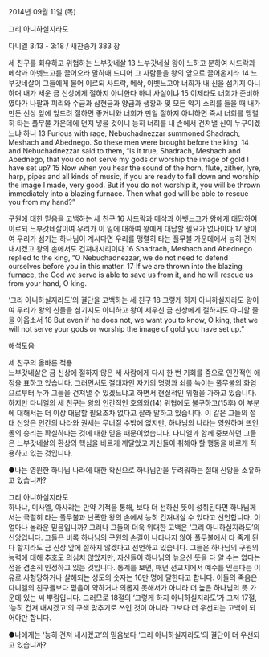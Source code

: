 2014년 09월 11일 (목)

그리 아니하실지라도



다니엘 3:13 - 3:18 / 새찬송가 383 장


세 친구를 회유하고 위협하는 느부갓네살
13 느부갓네살 왕이 노하고 분하여 사드락과 메삭과 아벳느고를 끌어오라 말하매 드디어 그 사람들을 왕의 앞으로 끌어온지라 14 느부갓네살이 그들에게 물어 이르되 사드락, 메삭, 아벳느고야 너희가 내 신을 섬기지 아니하며 내가 세운 금 신상에게 절하지 아니한다 하니 사실이냐 15 이제라도 너희가 준비하였다가 나팔과 피리와 수금과 삼현금과 양금과 생황과 및 모든 악기 소리를 들을 때 내가 만든 신상 앞에 엎드려 절하면 좋거니와 너희가 만일 절하지 아니하면 즉시 너희를 맹렬히 타는 풀무불 가운데에 던져 넣을 것이니 능히 너희를 내 손에서 건져낼 신이 누구이겠느냐 하니
13 Furious with rage, Nebuchadnezzar summoned Shadrach, Meshach and Abednego. So these men were brought before the king, 14 and Nebuchadnezzar said to them, “Is it true, Shadrach, Meshach and Abednego, that you do not serve my gods or worship the image of gold I have set up? 15 Now when you hear the sound of the horn, flute, zither, lyre, harp, pipes and all kinds of music, if you are ready to fall down and worship the image I made, very good. But if you do not worship it, you will be thrown immediately into a blazing furnace. Then what god will be able to rescue you from my hand?”   

구원에 대한 믿음을 고백하는 세 친구 
16 사드락과 메삭과 아벳느고가 왕에게 대답하여 이르되 느부갓네살이여 우리가 이 일에 대하여 왕에게 대답할 필요가 없나이다 17 왕이여 우리가 섬기는 하나님이 계시다면 우리를 맹렬히 타는 풀무불 가운데에서 능히 건져내시겠고 왕의 손에서도 건져내시리이다
16 Shadrach, Meshach and Abednego replied to the king, “O Nebuchadnezzar, we do not need to defend ourselves before you in this matter. 17 If we are thrown into the blazing furnace, the God we serve is able to save us from it, and he will rescue us from your hand, O king.  

‘그리 아니하실지라도’의 결단을 고백하는 세 친구
18 그렇게 하지 아니하실지라도 왕이여 우리가 왕의 신들을 섬기지도 아니하고 왕이 세우신 금 신상에게 절하지도 아니할 줄을 아옵소서
18 But even if he does not, we want you to know, O king, that we will not serve your gods or worship the image of gold you have set up.”

해석도움





세 친구의 올바른 적용  
느부갓네살은 금 신상에 절하지 않은 세 사람에게 다시 한 번 기회를 줌으로 인간적인 애정을 표하고 있습니다. 그러면서도 절대자인 자기의 명령과 쇠를 녹이는 풀무불의 화염으로부터 누가 그들을 건져낼 수 있겠느냐고 하면서 현실적인 위협을 가하고 있습니다. 하지만 다니엘의 세 친구는 왕의 인간적인 호의와(14) 위협에도 불구하고(15후) 이 부분에 대해서는 더 이상 대답할 필요조차 없다고 잘라 말하고 있습니다. 이 같은 그들의 절대 신앙은 인간의 나라와 권세는 무너질 수밖에 없지만, 하나님의 나라는 영원하며 뜨인돌의 승리는 확실하다는 것에 대한 믿음 때문이었습니다. 다니엘과 함께 중보하던 그들은 느부갓네살의 환상의 핵심을 바르게 깨달았고 자신들이 취해야 할 행동을 바르게 적용하고 있는 것입니다.   

●나는 영원한 하나님 나라에 대한 확신으로 하나님만을 두려워하는 절대 신앙을 소유하고 있습니까?

그리 아니하실지라도  
하나냐, 미사엘, 아사랴는 만약 기적을 통해, 보다 더 선하신 뜻이 성취된다면 하나님께서는 극렬히 타는 풀무불과 난폭한 왕의 손에서 능히 건져내실 수 있다고 선언합니다. 이 얼마나 놀라운 믿음입니까? 그러나 그들의 더욱 위대한 고백은 ‘그리 아니하실지라도’의 신앙입니다. 그들은 비록 하나님의 구원의 손길이 나타나지 않아 풀무불에서 타 죽게 된다 할지라도 금 신상 앞에 절하지 않겠다고 선언하고 있습니다. 그들은 하나님의 구원의 능력에 대해 추호도 의심치 않았지만, 자신들이 하나님의 높으신 뜻을 다 알 수는 없다는 점을 겸손히 인정하고 있는 것입니다. 통계를 보면, 매년 선교지에서 예수를 믿는다는 이유로 사형당하거나 살해되는 성도의 숫자는 16만 명에 달한다고 합니다. 이들의 죽음은 다니엘의 친구들보다 믿음이 약하거나 의롭지 못해서가 아니라 더 높은 하나님의 뜻 가운데 있는 씨 뿌림입니다. 그러므로 18절의 ‘그렇게 하지 아니하실지라도’가 그저 17절, ‘능히 건져 내시겠고’의 구색 맞추기로 쓰인 것이 아니라 그보다 더 우선되는 고백이 되어야만 합니다.

●나에게는 ‘능히 건져 내시겠고’의 믿음보다 ‘그리 아니하실지라도’의 결단이 더 우선되고 있습니까?